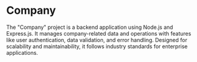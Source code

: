 # Company
The "Company" project is a backend application using Node.js and Express.js. It manages company-related data and operations with features like user authentication, data validation, and error handling. Designed for scalability and maintainability, it follows industry standards for enterprise applications.
